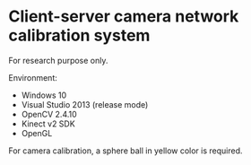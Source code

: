 # Client-server camera network calibration system

For research purpose only.

Environment:

  * Windows 10
  * Visual Studio 2013 (release mode)
  * OpenCV 2.4.10 
  * Kinect v2 SDK
  * OpenGL

For camera calibration, a sphere ball in yellow color is required.
